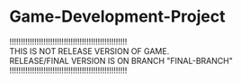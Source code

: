 # Game-Development-Project
<p>!!!!!!!!!!!!!!!!!!!!!!!!!!!!!!!!!!!!!!!!!!!!!!!!!!!!<br>
       THIS IS NOT RELEASE VERSION OF GAME.<br>
 RELEASE/FINAL VERSION IS ON BRANCH "FINAL-BRANCH" <br>
!!!!!!!!!!!!!!!!!!!!!!!!!!!!!!!!!!!!!!!!!!!!!!!!!!!!
</p>
